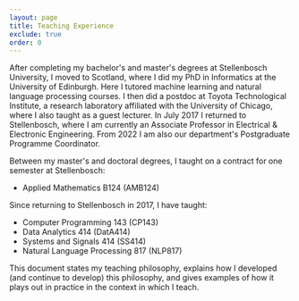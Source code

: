 ```yaml
---
layout: page
title: Teaching Experience
exclude: true
order: 0
---
```


<!-- # Teaching experience -->

After completing my bachelor's and master's degrees at Stellenbosch University, I moved to Scotland, where I did my PhD in Informatics at the University of Edinburgh. Here I tutored machine learning and natural language processing courses. I then did a postdoc at Toyota Technological Institute, a research laboratory affiliated with the University of Chicago, where I also taught as a guest lecturer. In July 2017 I returned to Stellenbosch, where I am currently an Associate Professor in Electrical & Electronic Engineering. From 2022 I am also our department's Postgraduate Programme Coordinator.

Between my master's and doctoral degrees, I taught on a contract for one semester at Stellenbosch:

- Applied Mathematics B124 (AMB124)

Since returning to Stellenbosch in 2017, I have taught:

- Computer Programming 143 (CP143)
- Data Analytics 414 (DatA414)
- Systems and Signals 414 (SS414)
- Natural Language Processing 817 (NLP817)

This document states my teaching philosophy, explains how I developed (and continue to develop) this philosophy, and gives examples of how it plays out in practice in the context in which I teach.
